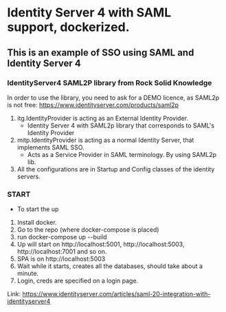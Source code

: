 # Identity Server 4 with SAML support, dockerized.
## This is an example of SSO using SAML and Identity Server 4
### IdentityServer4 SAML2P library from Rock Solid Knowledge

In order to use the library, you need to ask for a DEMO licence, as SAML2p is not free:
https://www.identityserver.com/products/saml2p



1. itg.IdentityProvider is acting as an External Identity Provider. 
   - Identity Server 4 with SAML2p library that corresponds to SAML's Identity Provider
2. mitp.IdentityProvider is acting as a normal Identity Server, that implements SAML SSO.
   - Acts as a Service Provider in SAML terminology. By using SAML2p lib.
3. All the configurations are in Startup and Config classes of the identity servers.

  ### START
  
  - To start the up
  1. Install docker.
  2. Go to the repo (where docker-compose is placed)
  3. run docker-compose up --build
  4. Up will start on http://localhost:5001, http://localhost:5003, http://localhost:7001 and so on.
  5. SPA is on http://localhost:5003
  6. Wait while it starts, creates all the databases, should take about a minute.
  7. Login, creds are specified on a login page.
   
   
   Link:
   https://www.identityserver.com/articles/saml-20-integration-with-identityserver4
